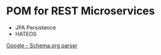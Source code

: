 # POM for REST Microservices

 * JPA Persistence
 * HATEOS



[Google - Schema.org parser](https://github.com/google/schemaorg-java)